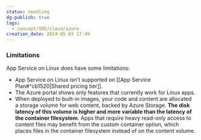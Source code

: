 ```yaml
---
status: seedling
dg-publish: true
tags:
  - concept/SRE/cloud/azure
creation_date: 2024-05-03 17:49
---
```

### Limitations

App Service on Linux does have some limitations:

- App Service on Linux isn't supported on [[App Service Plan#^cb1520|Shared pricing tier]].
- The Azure portal shows only features that currently work for Linux apps.
- When deployed to built-in images, your code and content are allocated a storage volume for web content, backed by Azure Storage. **The disk latency of this volume is higher and more variable than the latency of the container filesystem**. Apps that require heavy read-only access to content files may benefit from the custom container option, which places files in the container filesystem instead of on the content volume.

